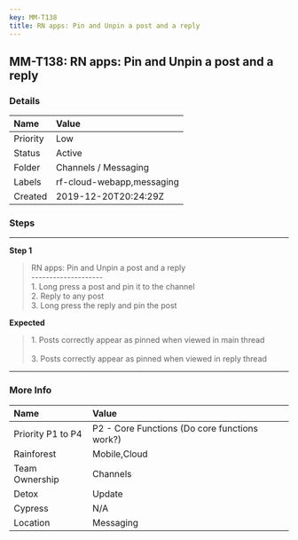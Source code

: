 ```yaml
---
key: MM-T138
title: RN apps: Pin and Unpin a post and a reply
---
```


## MM-T138: RN apps: Pin and Unpin a post and a reply

### Details

| Name     | Value                     |
| :------- | :------------------------ |
| Priority | Low                       |
| Status   | Active                    |
| Folder   | Channels / Messaging      |
| Labels   | rf-cloud-webapp,messaging |
| Created  | 2019-12-20T20:24:29Z      |

### Steps

<hr/>

**Step 1**

> <article>RN apps: Pin and Unpin a post and a reply<br />--------------------<br />1. Long press a post and pin it to the channel <br />2. Reply to any post<br />3. Long press the reply and pin the post</article>

**Expected**

> <article>1. Posts correctly appear as pinned when viewed in main thread<br /><br />3. Posts correctly appear as pinned when viewed in reply thread</article>

<hr/>

### More Info

| Name              | Value                                         |
| :---------------- | :-------------------------------------------- |
| Priority P1 to P4 | P2 - Core Functions (Do core functions work?) |
| Rainforest        | Mobile,Cloud                                  |
| Team Ownership    | Channels                                      |
| Detox             | Update                                        |
| Cypress           | N/A                                           |
| Location          | Messaging                                     |
